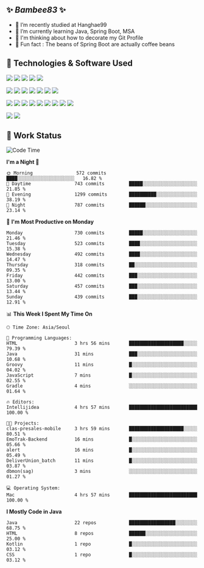 ##  ✨ _Bambee83_ ✨ 

- 🔭 I’m recently studied at Hanghae99
- 🌱 I’m currently learning Java, Spring Boot, MSA
- 🤔 I'm thinking about how to decorate my Git Profile
- 🪹 Fun fact : The beans of Spring Boot are actually coffee beans 

<!-- - 💬 Ask me about ...
- 📫 How to reach me: ...
- 😄 Pronouns: ...
- 👯 I’m looking to collaborate on ...-->

## 🔧  Technologies & Software Used

<img src="https://img.shields.io/badge/Java-007396?style=flat-round&logo=OpenJDK&logoColor=white"/> <img src="https://img.shields.io/badge/Spring-6DB33F?style=flat-round&logo=spring&logoColor=white"/>   <img src="https://img.shields.io/badge/SpringBoot-6DB33F?style=flat-round&logo=springboot&logoColor=white"/>  <img src="https://img.shields.io/badge/SpringSecurity-6DB33F?style=flat-round&logo=SpringSecurity&logoColor=white"/>   <img src="https://img.shields.io/badge/JSON Web Token-000000?style=flat-round&logo=JSON Web Tokens&logoColor=white"/> 

<img src="https://img.shields.io/badge/github-181717?style=flat-round&logo=github&logoColor=white"/> <img src="https://img.shields.io/badge/git-F05032?style=flat-round&logo=git&logoColor=white"/> <img src="https://img.shields.io/badge/githubactions-2088FF?style=flat-round&logo=githubactions&logoColor=white"/>  <img src="https://img.shields.io/badge/Gradle-02303A?style=flat-round&logo=Gradle&logoColor=white"/>  <img src="https://img.shields.io/badge/IntelliJIDEA-000000?style=flat-round&logo=IntelliJIDEA&logoColor=white"/>  <img src="https://img.shields.io/badge/Postman-FF6C37?style=flat-round&logo=Postman&logoColor=white"/>  <img src="https://img.shields.io/badge/Sourcetree-0052CC?style=flat-round&logo=Sourcetree&logoColor=white"/>

<img src="https://img.shields.io/badge/AmazonS3-569A31?style=flat-round&logo=AmazonS3&logoColor=white"/>  <img src="https://img.shields.io/badge/AmazonEC2-FF9900?style=flat-round&logo=AmazonEC2&logoColor=white"/>  <img src="https://img.shields.io/badge/AmazonRDS-527FFF?style=flat-round&logo=AmazonRDS&logoColor=white"/>  <img src="https://img.shields.io/badge/MySQL-4479A1?style=flat-round&logo=MySQL&logoColor=white"/>  <img src="https://img.shields.io/badge/MongoDB-47A248?style=flat-round&logo=MongoDB&logoColor=white"/> <img src="https://img.shields.io/badge/Ubuntu-E95420?style=flat-round&logo=Ubuntu&logoColor=white"/> <img src="https://img.shields.io/badge/FileZilla-BF0000?style=flat-round&logo=filezilla&logoColor=white"/> <img src="https://img.shields.io/badge/Notion-000000?style=flat-round&logo=Notion&logoColor=white"/> <img src="https://img.shields.io/badge/Slack-F06A6A?style=flat-round&logo=slack&logoColor=white"/>

<img src="https://img.shields.io/badge/AmazonCloudfront-3693F3?style=flat-round&logo=iCloud&logoColor=white"/> <img src="https://img.shields.io/badge/ApacheJMeter-D22128?style=flat-round&logo=apachejmeter&logoColor=white"/> 
 
<!-- Markdown lang
[![Bambee83 Badge](https://img.shields.io/badge/Bambee83'blog-4A154B.svg?&style=for-the-badge&logo=Bloglovin&link=https://blog.naver.com/bambee83)](https://blog.naver.com/bambee83)
## 🚀  GitHub stats & Top Langs
[![Bambee83's GitHub stats-Dark](https://github-readme-stats.vercel.app/api?username=bambee83&show_icons=true&theme=dark#gh-dark-mode-only)]((https://github.com/bambee83/github-readme-stats#gh-dark-mode-only))
![Top Langs-Dark](https://github-readme-stats.vercel.app/api/top-langs/?username=bambee83&layout=compact&theme=dark#gh-dark-mode-only)
## 🐳   Project
[mini project - SeoulCulturePort](https://github.com/event-information)
[clone coding - Instaclone](https://github.com/instaclone8)
[final project - emotrak](https://github.com/EmoTrak)
[![bambee83's wakatime stats](https://github-readme-stats.vercel.app/api/wakatime?username=bambee83)]
 -->
## 🐳 Work Status
<!--START_SECTION:waka-->
![Code Time](http://img.shields.io/badge/Code%20Time-545%20hrs%2044%20mins-blue)

**I'm a Night 🦉** 

```text
🌞 Morning                572 commits         ████░░░░░░░░░░░░░░░░░░░░░   16.82 % 
🌆 Daytime                743 commits         █████░░░░░░░░░░░░░░░░░░░░   21.85 % 
🌃 Evening                1299 commits        ██████████░░░░░░░░░░░░░░░   38.19 % 
🌙 Night                  787 commits         ██████░░░░░░░░░░░░░░░░░░░   23.14 % 
```
📅 **I'm Most Productive on Monday** 

```text
Monday                   730 commits         █████░░░░░░░░░░░░░░░░░░░░   21.46 % 
Tuesday                  523 commits         ████░░░░░░░░░░░░░░░░░░░░░   15.38 % 
Wednesday                492 commits         ████░░░░░░░░░░░░░░░░░░░░░   14.47 % 
Thursday                 318 commits         ██░░░░░░░░░░░░░░░░░░░░░░░   09.35 % 
Friday                   442 commits         ███░░░░░░░░░░░░░░░░░░░░░░   13.00 % 
Saturday                 457 commits         ███░░░░░░░░░░░░░░░░░░░░░░   13.44 % 
Sunday                   439 commits         ███░░░░░░░░░░░░░░░░░░░░░░   12.91 % 
```


📊 **This Week I Spent My Time On** 

```text
🕑︎ Time Zone: Asia/Seoul

💬 Programming Languages: 
HTML                     3 hrs 56 mins       ████████████████████░░░░░   79.39 % 
Java                     31 mins             ███░░░░░░░░░░░░░░░░░░░░░░   10.68 % 
Groovy                   11 mins             █░░░░░░░░░░░░░░░░░░░░░░░░   04.02 % 
JavaScript               7 mins              █░░░░░░░░░░░░░░░░░░░░░░░░   02.55 % 
Gradle                   4 mins              ░░░░░░░░░░░░░░░░░░░░░░░░░   01.64 % 

🔥 Editors: 
Intellijidea             4 hrs 57 mins       █████████████████████████   100.00 % 

🐱‍💻 Projects: 
clas-presales-mobile     3 hrs 59 mins       ████████████████████░░░░░   80.51 % 
EmoTrak-Backend          16 mins             █░░░░░░░░░░░░░░░░░░░░░░░░   05.66 % 
alert                    16 mins             █░░░░░░░░░░░░░░░░░░░░░░░░   05.49 % 
DeliverUnion_batch       11 mins             █░░░░░░░░░░░░░░░░░░░░░░░░   03.87 % 
dbmon(sag)               3 mins              ░░░░░░░░░░░░░░░░░░░░░░░░░   01.27 % 

💻 Operating System: 
Mac                      4 hrs 57 mins       █████████████████████████   100.00 % 
```

**I Mostly Code in Java** 

```text
Java                     22 repos            █████████████████░░░░░░░░   68.75 % 
HTML                     8 repos             ██████░░░░░░░░░░░░░░░░░░░   25.00 % 
Kotlin                   1 repo              █░░░░░░░░░░░░░░░░░░░░░░░░   03.12 % 
CSS                      1 repo              █░░░░░░░░░░░░░░░░░░░░░░░░   03.12 % 
```




<!--END_SECTION:waka-->
